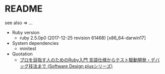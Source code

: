 # README

see also => ...

- Ruby version
  - ruby 2.5.0p0 (2017-12-25 revision 61468) [x86_64-darwin17]
- System dependencies
  - minitest 
- Quotation
  - [プロを目指す人のためのRuby入門 言語仕様からテスト駆動開発・デバッグ技法まで (Software Design plusシリーズ)](https://www.amazon.co.jp/%E3%83%97%E3%83%AD%E3%82%92%E7%9B%AE%E6%8C%87%E3%81%99%E4%BA%BA%E3%81%AE%E3%81%9F%E3%82%81%E3%81%AERuby%E5%85%A5%E9%96%80-%E8%A8%80%E8%AA%9E%E4%BB%95%E6%A7%98%E3%81%8B%E3%82%89%E3%83%86%E3%82%B9%E3%83%88%E9%A7%86%E5%8B%95%E9%96%8B%E7%99%BA%E3%83%BB%E3%83%87%E3%83%90%E3%83%83%E3%82%B0%E6%8A%80%E6%B3%95%E3%81%BE%E3%81%A7-Software-Design-plus%E3%82%B7%E3%83%AA%E3%83%BC%E3%82%BA/dp/4774193976/ref=as_li_ss_il?ie=UTF8&qid=1516803719&sr=8-1&keywords=pro+ruby&linkCode=li3&tag=systest-22&linkId=b4c92f3914bb861214b03f2adaead17e)
